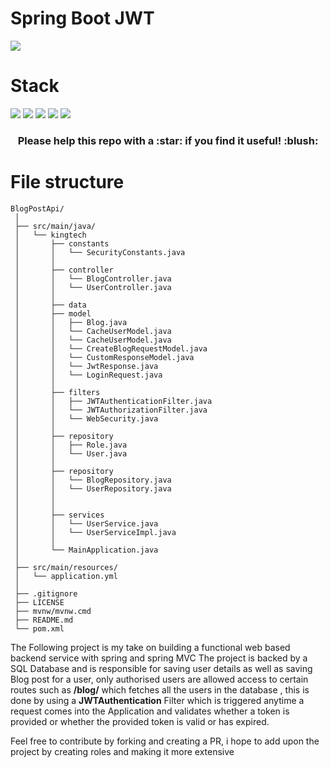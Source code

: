 # Spring Boot JWT

![](https://img.shields.io/badge/build-success-brightgreen.svg)

# Stack

![](https://img.shields.io/badge/java_8-✓-blue.svg)
![](https://img.shields.io/badge/spring_boot-✓-blue.svg)
![](https://img.shields.io/badge/mysql-✓-blue.svg)
![](https://img.shields.io/badge/jwt-✓-blue.svg)
![](https://img.shields.io/badge/swagger_2-✓-blue.svg)


<h3 align="center">Please help this repo with a :star: if you find it useful! :blush:</h3>


# File structure

```
BlogPostApi/
 │
 ├── src/main/java/
 │   └── kingtech
 │       ├── constants
 │       │   └── SecurityConstants.java
 │       │
 │       ├── controller
 │       │   └── BlogController.java
 │       │   └── UserController.java
 │       │
 │       ├── data
 │       ├── model
 │       │   ├── Blog.java
 │       │   └── CacheUserModel.java
 │       │   └── CacheUserModel.java
 │       │   └── CreateBlogRequestModel.java
 │       │   └── CustomResponseModel.java
 │       │   └── JwtResponse.java
 │       │   └── LoginRequest.java
 │       │
 │       ├── filters
 │       │   ├── JWTAuthenticationFilter.java
 │       │   └── JWTAuthorizationFilter.java
 │       │   └── WebSecurity.java
 │       │
 │       ├── repository
 │       │   ├── Role.java
 │       │   └── User.java
 │       │
 │       ├── repository
 │       │   └── BlogRepository.java
 │       │   └── UserRepository.java
 │       │
 │       │
 │       ├── services
 │       │   └── UserService.java
 │       │   └── UserServiceImpl.java
 │       │
 │       └── MainApplication.java
 │
 ├── src/main/resources/
 │   └── application.yml
 │
 ├── .gitignore
 ├── LICENSE
 ├── mvnw/mvnw.cmd
 ├── README.md
 └── pom.xml
```


 The Following project is my take on building a functional web based backend service with spring and spring MVC
 The project is backed by a SQL Database and is responsible for saving user details as well as saving Blog 
 post for a user, only authorised users are allowed access to certain routes such as **/blog/** which fetches all the users
 in the database , this is done by using a **JWTAuthentication** Filter which is triggered anytime a request comes into the 
 Application and validates whether a token is provided or whether the provided token is valid or has expired.
 
 
 Feel free to contribute by forking and creating a PR, i hope to add upon the project by creating roles and
 making it more extensive
 
 
    